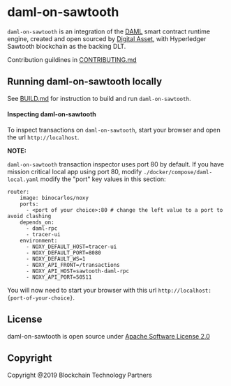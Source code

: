 # daml-on-sawtooth

`daml-on-sawtooth` is an integration of the [DAML](https://daml.com/) smart contract runtime engine, created and open sourced by [Digital Asset](https://digitalasset.com/), with Hyperledger Sawtooth blockchain as the backing DLT.

Contribution guildines in [CONTRIBUTING.md](CONTRIBUTING.md)

## Running daml-on-sawtooth locally

See [BUILD.md](Build.md) for instruction to build and run `daml-on-sawtooth`.

#### Inspecting daml-on-sawtooth

To inspect transactions on `daml-on-sawtooth`, start your browser and open the url `http://localhost`.

**NOTE:**

`daml-on-sawtooth` transaction inspector uses port 80 by default. If you have mission critical local app using port 80, modify
`./docker/compose/daml-local.yaml` modify the "port" key values in this section:

```  
router:
    image: binocarlos/noxy
    ports:
      - <port of your choice>:80 # change the left value to a port to avoid clashing
    depends_on:
      - daml-rpc
      - tracer-ui
    environment:
      - NOXY_DEFAULT_HOST=tracer-ui
      - NOXY_DEFAULT_PORT=8080
      - NOXY_DEFAULT_WS=1
      - NOXY_API_FRONT=/transactions
      - NOXY_API_HOST=sawtooth-daml-rpc
      - NOXY_API_PORT=50511
```

You will now need to start your browser with this url `http://localhost:{port-of-your-choice}`.

## License

daml-on-sawtooth is open source under [Apache Software License 2.0](https://www.apache.org/licenses/LICENSE-2.0)

## Copyright

Copyright @2019 Blockchain Technology Partners
